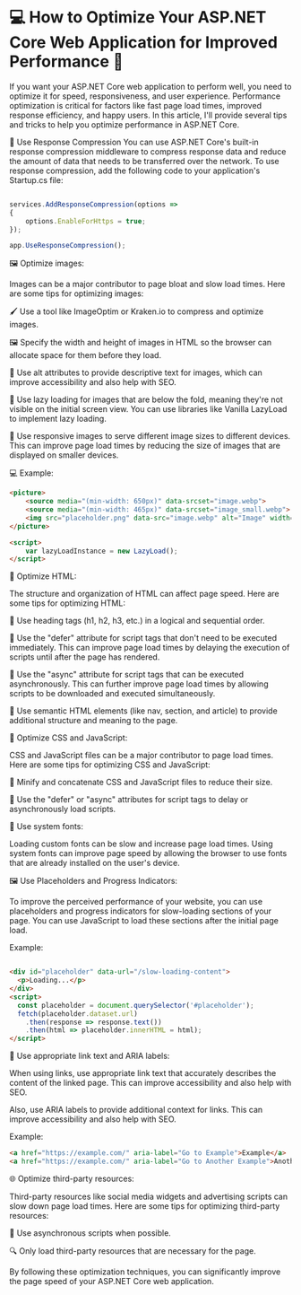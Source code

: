 # 💻 How to Optimize Your ASP.NET Core Web Application for Improved Performance 🚀

If you want your ASP.NET Core web application to perform well, you need to optimize it for speed, responsiveness, and user experience. Performance optimization is critical for factors like fast page load times, improved response efficiency, and happy users. In this article, I'll provide several tips and tricks to help you optimize performance in ASP.NET Core.

🚀 Use Response Compression
You can use ASP.NET Core's built-in response compression middleware to compress response data and reduce the amount of data that needs to be transferred over the network. To use response compression, add the following code to your application's Startup.cs file:
    
```javascript

services.AddResponseCompression(options =>
{
    options.EnableForHttps = true;
});

app.UseResponseCompression();
```	

🖼️ Optimize images:

Images can be a major contributor to page bloat and slow load times. Here are some tips for optimizing images:

🖌️ Use a tool like ImageOptim or Kraken.io to compress and optimize images.

🖼️ Specify the width and height of images in HTML so the browser can allocate space for them before they load.

📝 Use alt attributes to provide descriptive text for images, which can improve accessibility and also help with SEO.

📜 Use lazy loading for images that are below the fold, meaning they're not visible on the initial screen view. You can use libraries like Vanilla LazyLoad to implement lazy loading.

📱 Use responsive images to serve different image sizes to different devices. This can improve page load times by reducing the size of images that are displayed on smaller devices.

💻 Example:

```html
<picture>
    <source media="(min-width: 650px)" data-srcset="image.webp">
    <source media="(min-width: 465px)" data-srcset="image_small.webp">
    <img src="placeholder.png" data-src="image.webp" alt="Image" width="100" height="100" class="lazy" />
</picture>

<script>
    var lazyLoadInstance = new LazyLoad();
</script>
```

🧱 Optimize HTML:

The structure and organization of HTML can affect page speed. Here are some tips for optimizing HTML:

📝 Use heading tags (h1, h2, h3, etc.) in a logical and sequential order.

🔩 Use the "defer" attribute for script tags that don't need to be executed immediately. This can improve page load times by delaying the execution of scripts until after the page has rendered.

🔩 Use the "async" attribute for script tags that can be executed asynchronously. This can further improve page load times by allowing scripts to be downloaded and executed simultaneously.

🧱 Use semantic HTML elements (like nav, section, and article) to provide additional structure and meaning to the page.

🎨 Optimize CSS and JavaScript:

CSS and JavaScript files can be a major contributor to page load times. Here are some tips for optimizing CSS and JavaScript:

🔨 Minify and concatenate CSS and JavaScript files to reduce their size.

🔩 Use the "defer" or "async" attributes for script tags to delay or asynchronously load scripts.

🔡 Use system fonts:

Loading custom fonts can be slow and increase page load times. Using system fonts can improve page speed by allowing the browser to use fonts that are already installed on the user's device.

🖼️ Use Placeholders and Progress Indicators:

To improve the perceived performance of your website, you can use placeholders and progress indicators for slow-loading sections of your page. You can use JavaScript to load these sections after the initial page load.

Example:

```html

<div id="placeholder" data-url="/slow-loading-content">
  <p>Loading...</p>
</div>
<script>
  const placeholder = document.querySelector('#placeholder');
  fetch(placeholder.dataset.url)
    .then(response => response.text())
    .then(html => placeholder.innerHTML = html);
</script>

```

🔗 Use appropriate link text and ARIA labels:

When using links, use appropriate link text that accurately describes the content of the linked page. This can improve accessibility and also help with SEO.

Also, use ARIA labels to provide additional context for links. This can improve accessibility and also help with SEO.

Example:

```html
<a href="https://example.com/" aria-label="Go to Example">Example</a>
<a href="https://example.com/" aria-label="Go to Another Example">Another Example</a>
```

🌐 Optimize third-party resources:

Third-party resources like social media widgets and advertising scripts can slow down page load times. Here are some tips for optimizing third-party resources:

🔩 Use asynchronous scripts when possible.

🔍 Only load third-party resources that are necessary for the page.

By following these optimization techniques, you can significantly improve the page speed of your ASP.NET Core web application.